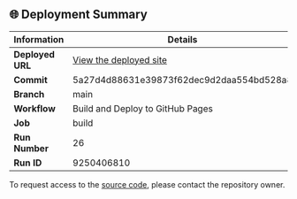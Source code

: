 ## 🌐 Deployment Summary

| Information | Details |
|-------------|---------|
| **Deployed URL** | [View the deployed site](https://First-Matter.github.io/multiplayer-test) |
| **Commit** | 5a27d4d88631e39873f62dec9d2daa554bd528a8 |
| **Branch** | main |
| **Workflow** | Build and Deploy to GitHub Pages |
| **Job** | build |
| **Run Number** | 26 |
| **Run ID** | 9250406810 |

To request access to the [source code](https://github.com/First-Matter/playroom-hello-world), please contact the repository owner.

